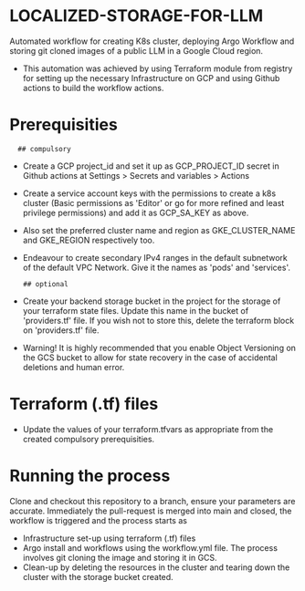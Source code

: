 # LOCALIZED-STORAGE-FOR-LLM
Automated workflow for creating K8s cluster, deploying Argo Workflow and storing git cloned images of a public LLM in a Google Cloud region.

- This automation was achieved by using Terraform module from registry for setting up the necessary Infrastructure on GCP and using Github actions to build the workflow actions.

# Prerequisities
      ## compulsory
- Create a GCP project_id and set it up as GCP_PROJECT_ID secret in Github actions at Settings > Secrets and variables > Actions 
- Create a service account keys with the permissions to create a k8s cluster (Basic permissions as 'Editor' or go for more refined and least privilege permissions) and add it as GCP_SA_KEY as above.
- Also set the preferred cluster name and region as GKE_CLUSTER_NAME and GKE_REGION respectively too. 
- Endeavour to create secondary IPv4 ranges in the default subnetwork of the default VPC Network. Give it the names as 'pods' and 'services'. 

      ## optional 
- Create your backend storage bucket in the project for the storage of your terraform state files. Update this name in the bucket of 'providers.tf' file. If you wish not to store this, delete the terraform block on 'providers.tf' file.
- Warning! It is highly recommended that you enable Object Versioning on the GCS bucket to allow for state recovery in the case of accidental deletions and human error.

# Terraform (.tf) files
- Update the values of your terraform.tfvars as appropriate from the created compulsory prerequisities.

# Running the process
Clone and checkout this repository to a branch, ensure your parameters are accurate. Immediately the pull-request is merged into main and closed, the workflow is triggered and the process starts as 
- Infrastructure set-up using terraform (.tf) files
- Argo install and workflows using the workflow.yml file. The process involves git cloning the image and storing it in GCS.
- Clean-up by deleting the resources in the cluster and tearing down the cluster with the storage bucket created.

